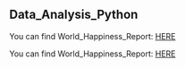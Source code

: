 ## Data_Analysis_Python

You can find World_Happiness_Report: [HERE](./World_Economic_Report/World_Economic_Data_Analysis.ipynb)


You can find World_Happiness_Report: [HERE](./Data_Analysis_Python/World_Happiness_Report/World_Happiness_Data_Analysis.ipynb)
